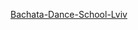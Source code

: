 
<p><a href="https://leonidgmn.github.io/Bachata-Dance-School-Lviv/"  target="_blank">Bachata-Dance-School-Lviv</a></p>
